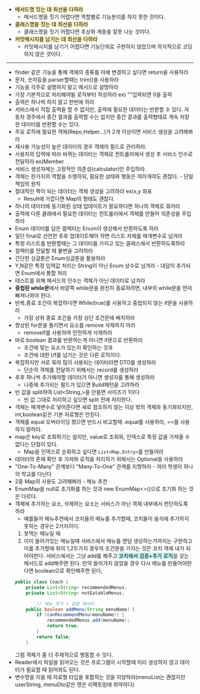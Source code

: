  - <mark style="background: #FFF3A3A6;">메서드명 짓는 데 최선을 다하라</mark>
	 - 메서드명을 짓기 어렵다면 역할별로 기능분리를 하지 못한 것이다.
- <mark style="background: #FFF3A3A6;">클래스명을 짓는 데 최선을 다하라</mark>
	 - 클래스명을 짓기 어렵다면 추상화 계층을 잘못 나눈 것이다.
 - <mark style="background: #FFF3A3A6;">커밋메시지를 남기는 데 최선을 다하라</mark>
	 - 커밋메시지를 남기기 어렵다면 기능단위로 구현하지 않았으며 의식적으로 코딩하지 않은 것이다.
---
- finder 같은 기능을 통해 객체의 종류를 아예 변경하고 싶다면 return을 사용하라
- 문자, 숫자등을 parser할때는 trim()을 사용하라
- 기능을 각주로 설명하지 말고 메서드로 설명하라
- 가장 기본적으로 처리해야될 로직부터 작성하라 ex) ""입력되면 0을 출력
- 출력은 하나씩 하지 말고 한번에 하라
- 서비스에서 직접 출력을 할 수 없지만, 출력에 필요한 데이터는 반환할 수 있다.
	자동차 경주에서 중간 결과를 출력할 수는 없지만 중간 결과를 출력형태로 계속 저장한 데이터를 반환할 수는 있다.
- 주요 로직에 필요한 객체(Repo,Helper...)가 2개 이상이면 서비스 생성을 고려해봐라
- 재사용 가능성이 높은 데이터의 경우 객체의 필드로 관리하라.
- 사용자의 입력에 따라 바뀌는 데이터는 객체로 컨트롤러에서 생성 후 서비스 인수로 전달하라 ex)Member
- 서비스 생성자에는 고정적인 의존성(calculator)만 주입하라.
- 객체는 한가지의 역할을 수행하되, 필요한 상태와 행동은 여러개여도 괜찮다. - 단일 책임의 원칙
- 절대적인 짝이 되는 데이터는 객체 생성을 고려하라 ex)x,y 좌표
	- Result에 가깝다면 Map의 형태도 괜찮다.
- 하나의 데이터에 동기화된 상태 업데이트가 필요하다면 하나의 객체로 묶어라
- 출력에 다른 클래에서 필요한 데이터는 컨트롤러에서 객체를 만들어 의존성을 주입하라
- Enum 데이터를 담은 컬렉터는 Enum이 생성해서 반환하도록 하라
- 일단 final로 선언한 추후 업데이트해야 하면 리스트 자체를 매개변수로 넘겨라
- 특정 리스트를 반환할때는 그 데이터를 가지고 있는 클래스에서 반환하도록하라
- 컬렉터를 전달할 때 불변을 고려하라
- 간단한 싱글톤은 Enum싱글톤을 활용하라
- Y,N같은 특정 입력값 처리는 String이 아닌 Enum 상수로 넘겨라 - 대답이 추가되면 Enum에서 통합 처리
- 테스트를 위해 메서드의 인수는 객체가 아닌 데이터로 넘겨라
- **중첩된 while문**에서 바깥쪽 while문을 완전히 종료하려면, 내부의 while문을 먼저 빠져나와야 한다.
- 반복,종료 조건이 복잡하다면 While(true)를 사용하고 중첩되지 않는 if문을 사용하라
	- 가장 상위 종료 조건을 가장 상단 조건문에 배치하라
- 향상된 for문을 돌리면서 요소를 remove 삭제하지 마라
	- removeIf를 사용하여 안전하게 삭제하라
- 바로 boolean 결과를 반환하는게 아니면 if문으로 반환하라
	- 조건에 맞는 요소가 있는지 확인하는 것과
	- 조건에 대한 t/f를 넘기는 것은 다른 로직이다.
- 복잡하지만 서로 묶여 많이 사용되는 데이터라면 DTO를 생성하라 
	- 단순히 객체를 전달하기 위해서는 record를 생성하라
- 추후 하나씩 추가해야할 데이터가 아니면 생성자를 통해 생성하라
	- 나중에 추가되는 필드가 있으면 Build패턴을 고려하라
- 빈 값을 split하여 List<String,>을 만들면 사이즈가 1이다
	- 빈 값 그대로 처리하고 싶으면 split 전에 처리한다.
- 객체는 매개변수로 넣어준다면 새로 참조하지 않는 이상 밖의 객체와 동기화되지만, int,boolean같은 기본 자료형은 안된다.
- 객체를 equal 오버라이딩 했으면 반드시 비교할때 .equal를 사용하라, \==를 사용하지 말하라.
- map은 key로 조회하기는 쉽지만, value로 조회와, 인덱스로 특정 값을 가져올 수 없다는 단점이 있다.
	- Map을 인덱스로 순회하고 싶다면 `List<Map.Entry>`를 만들어라
- 데이터의 존재 확인 후 가져와 로직을 처리하기 위해서는 Optional을 사용하라
- "One-To-Many" 관계보다 "Many-To-One" 관계를 지향하라 - 여러 학생이 하나의 학교를 다닌다
- 2중 Map의 사용도 고려해봐라 - 메뉴 추천
- EnumMap을 null로 초기화를 하는 것과 new EnumMap<>()으로 초기화 하는 것은 다르다.
- 객체에 추가하는 요소, 삭제하는 요소는 서비스가 아닌 객체 내부에서 판단하도록 하라
	- 예를들어 메뉴추천에서 코치들의 메뉴를 추가할때, 코치들이 음식에 추가하지 못하는 경우는 2가지이다.
	1. 못먹는 메뉴일 때
	2. 이미 들어가있는 메뉴일때
	서비스에서 메뉴를 랜덤 생성하는거까지는 구현하고 이를 추가할때 위의 1,2두가지 경우의 조건문을 가지는 것은 코치 객체 내가 되어야한다. 
	서비스에서는 그냥 add를 해주고<mark style="background: #ABF7F7A6;"> 코치에서 검증+추가 로직</mark>을 갖는 메서드로 add해주면 된다.
	만약 들어가지 않았을 경우 다시 메뉴를 만들어야한다면 boolean으로 확인해주면 된다,
	```java
	public class Coach {
	    private List<String> recommendedMenus;
	    private List<String> notEatableMenus;

		    // 메뉴 추가 + 검증 메서드
	    public boolean addMenu(String menuName) {
	        if (canRecommendMenu(menuName)) {
	            recommendedMenus.add(menuName);
	            return true;
	        }
	        return false;
	    }

	```
	그럼 객체가 좀 더 주체적으로 행동할 수 잇다.
- Reader에서 파일을 읽어오는 것은 프로그램이 시작할때 미리 생성하지 않고 데이터가 필요할 때 읽어와도 된다.
- 변수명을 지을 때 자료형 타입을 포함하는 것을 지양하라(menuList는 괜찮지만 userString, menuDto같은 명은 리팩토링에 취약하다)
